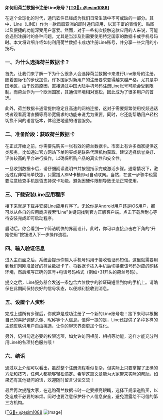 **如何用荷兰数据卡注册Line账号？[[TG💪+ @esim1088](https://t.me/s/esim1088)]**

在这个全球化的时代，通讯软件已经成为我们日常生活中不可或缺的一部分。其中，Line（LINE）作为一款风靡亚洲的即时通讯应用，以其丰富的表情包、贴图以及便捷的功能深受用户喜爱。然而，对于一些初次接触这款应用的人来说，可能会遇到注册时的各种问题，尤其是当涉及到需要使用特定国家的数据卡或手机号码时。本文将详细介绍如何利用荷兰数据卡成功注册Line账号，并分享一些实用的小技巧。

### 一、为什么选择荷兰数据卡？

首先，让我们来了解一下为什么很多人会选择荷兰数据卡来进行Line账号的注册。随着国际化的步伐加快，许多国家对新用户的注册要求变得越来越严格。尤其是中国地区，由于政策原因，直接通过中国大陆手机号码注册Line账号可能会受到限制。而荷兰作为一个欧洲国家，其通信环境相对宽松，因此成为了很多用户的首选。

此外，荷兰数据卡通常提供稳定且高速的网络连接，这对于需要频繁使用视频通话或者观看高清直播等高带宽需求的功能来说尤为重要。同时，它还能帮助用户轻松切换不同的语言版本，体验更地道的语言服务。

### 二、准备阶段：获取荷兰数据卡

在正式开始之前，你需要先购买一张有效的荷兰数据卡。市面上有许多商家提供这类服务，比如通过官方网站下单购买或是联系代理机构获取。建议选择信誉良好、评价较高的平台进行操作，以确保所购产品的真实性和安全性。

一旦收到数据卡后，请仔细阅读说明书并按照指示完成激活步骤。通常情况下，激活过程非常简单快捷，只需插入SIM卡槽即可自动联网。当然，在这一步骤中也需要注意检查手机是否支持双卡功能，避免因硬件限制导致无法正常使用。

### 三、下载安装Line应用程序

接下来就是下载并安装Line应用程序了。无论你是Android用户还是iOS用户，都可以从各自的应用商店搜索“Line”关键词找到官方正版客户端。点击下载后耐心等待安装完成即可启动程序。

启动后，你会看到一个简洁明快的界面设计。此时，你可以直接点击右下角的“开始使用”按钮进入下一步操作流程。

### 四、输入验证信息

进入主页面之后，系统会提示你输入手机号码用于接收验证码短信。这里就需要用到我们刚刚准备好的荷兰数据卡了。将数据卡插入手机后切换至该号码对应的网络环境，然后填写正确的区号+电话号码格式（例如+31开头的荷兰号码）。

提交之后，Line服务器会发送一条包含六位数字的验证码短信到你的手机上。请确保在此期间保持良好的信号状态，以便顺利接收到消息。

### 五、设置个人资料

完成上述所有步骤后，你就算是成功注册了一个新的Line账号啦！接下来可以根据自己的喜好调整头像、昵称等个人信息。值得一提的是，Line还提供了多种多样的主题皮肤供用户自由挑选，让你的聊天界面更加个性化。

另外，记得勾选必要的权限选项，如允许访问相册、相机等功能，这样才能充分利用Line的各项特色服务哦！

### 六、结语

通过以上介绍可以看出，虽然整个注册流程看似复杂，但实际上只要掌握了正确的方法和技巧，任何人都能够轻松搞定。希望这篇文章能为大家带来实际的帮助。如果还有其他疑问的话，欢迎随时留言讨论交流！

最后再次提醒大家，在选购荷兰数据卡时一定要擦亮眼睛，选择正规渠道购买，以免造成不必要的麻烦。同时也要注意保护好个人信息安全，避免泄露给不可信的第三方机构。

[[TG💪+ @esim1088](https://t.me/s/esim1088) ![Image](https://i.postimg.cc/4NQfJmqS/Snipaste-2025-05-13-00-14-12.png)]